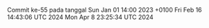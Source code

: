 Commit ke-55 pada tanggal Sun Jan 01 14:00 2023 +0100
Fri Feb 16 14:43:06 UTC 2024
Mon Apr  8 23:25:34 UTC 2024
